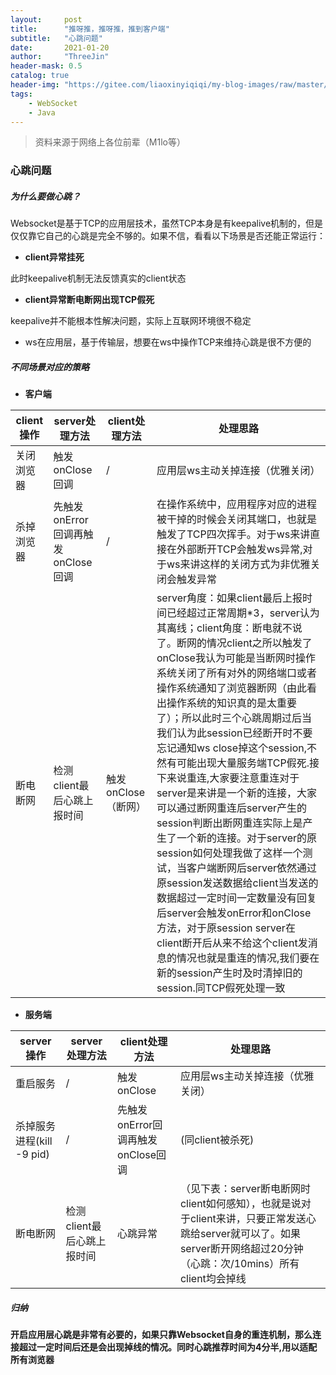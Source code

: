 ```yaml
---
layout:     post
title:      "推呀推，推呀推，推到客户端"
subtitle:   "心跳问题"
date:       2021-01-20
author:     "ThreeJin"
header-mask: 0.5
catalog: true
header-img: "https://gitee.com/liaoxinyiqiqi/my-blog-images/raw/master/img/kafka.png"
tags:
    - WebSocket
    - Java
---
```

> 资料来源于网络上各位前辈（M1lo等）

### 心跳问题
##### 为什么要做心跳？
Websocket是基于TCP的应用层技术，虽然TCP本身是有keepalive机制的，但是仅仅靠它自己的心跳是完全不够的。如果不信，看看以下场景是否还能正常运行：  
- **client异常挂死**

此时keepalive机制无法反馈真实的client状态

- **client异常断电断网出现TCP假死**

keepalive并不能根本性解决问题，实际上互联网环境很不稳定

- ws在应用层，基于传输层，想要在ws中操作TCP来维持心跳是很不方便的

##### 不同场景对应的策略

- **客户端**

|client操作|server处理方法|client处理方法|处理思路|  
|----|----|----|----|  
|关闭浏览器|触发onClose回调|/|应用层ws主动关掉连接（优雅关闭）|  
|杀掉浏览器|先触发onError回调再触发onClose回调|/|在操作系统中，应用程序对应的进程被干掉的时候会关闭其端口，也就是触发了TCP四次挥手。对于ws来讲直接在外部断开TCP会触发ws异常,对于ws来讲这样的关闭方式为非优雅关闭会触发异常|  
|断电断网|检测client最后心跳上报时间|触发onClose（断网）|server角度：如果client最后上报时间已经超过正常周期\*3，server认为其离线；client角度：断电就不说了。断网的情况client之所以触发了onClose我认为可能是当断网时操作系统关闭了所有对外的网络端口或者操作系统通知了浏览器断网（由此看出操作系统的知识真的是太重要了）；所以此时三个心跳周期过后当我们认为此session已经断开时不要忘记通知ws close掉这个session,不然有可能出现大量服务端TCP假死.接下来说重连,大家要注意重连对于server是来讲是一个新的连接，大家可以通过断网重连后server产生的session判断出断网重连实际上是产生了一个新的连接。对于server的原session如何处理我做了这样一个测试，当客户端断网后server依然通过原session发送数据给client当发送的数据超过一定时间一定数量没有回复后server会触发onError和onClose方法，对于原session server在client断开后从来不给这个client发消息的情况也就是重连的情况,我们要在新的session产生时及时清掉旧的session.同TCP假死处理一致|  

- **服务端**

|server操作|server处理方法|client处理方法|处理思路|  
|----|----|----|----|  
|重启服务|/|触发onClose|应用层ws主动关掉连接（优雅关闭）|  
|杀掉服务进程(kill -9 pid)|/|先触发onError回调再触发onClose回调|(同client被杀死)|  
|断电断网|检测client最后心跳上报时间|心跳异常|（见下表：server断电断网时client如何感知），也就是说对于client来讲，只要正常发送心跳给server就可以了。如果server断开网络超过20分钟（心跳：次/10mins）所有client均会掉线|  

##### 归纳
**开启应用层心跳是非常有必要的，如果只靠Websocket自身的重连机制，那么连接超过一定时间后还是会出现掉线的情况。同时心跳推荐时间为4分半,用以适配所有浏览器**


